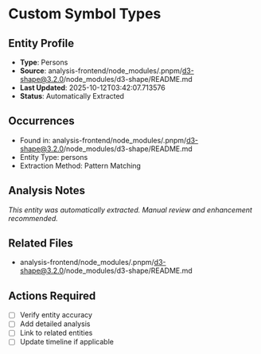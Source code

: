 # Custom Symbol Types

## Entity Profile
- **Type**: Persons
- **Source**: analysis-frontend/node_modules/.pnpm/d3-shape@3.2.0/node_modules/d3-shape/README.md
- **Last Updated**: 2025-10-12T03:42:07.713576
- **Status**: Automatically Extracted

## Occurrences
- Found in: analysis-frontend/node_modules/.pnpm/d3-shape@3.2.0/node_modules/d3-shape/README.md
- Entity Type: persons
- Extraction Method: Pattern Matching

## Analysis Notes
*This entity was automatically extracted. Manual review and enhancement recommended.*

## Related Files
- analysis-frontend/node_modules/.pnpm/d3-shape@3.2.0/node_modules/d3-shape/README.md

## Actions Required
- [ ] Verify entity accuracy
- [ ] Add detailed analysis
- [ ] Link to related entities
- [ ] Update timeline if applicable
